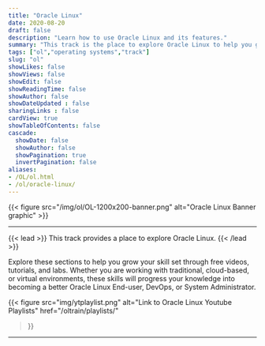 ```yaml
---
title: "Oracle Linux"
date: 2020-08-20
draft: false
description: "Learn how to use Oracle Linux and its features."
summary: "This track is the place to explore Oracle Linux to help you grow your skillset using free videos and hands-on tutorials and labs. Whether you are working with traditional, cloud-based, or virtual environments, these skills will progress your knowledge into becoming a better Oracle Linux End-user, DevOps, or System Administrator."
tags: ["ol","operating systems","track"]
slug: "ol"
showLikes: false
showViews: false
showEdit: false
showReadingTime: false
showAuthor: false
showDateUpdated : false
sharingLinks : false
cardView: true
showTableOfContents: false
cascade:
  showDate: false
  showAuthor: false
  showPagination: true
  invertPagination: false
aliases:
- /OL/ol.html
- /ol/oracle-linux/
---
```


{{< figure src="/img/ol/OL-1200x200-banner.png" alt="Oracle Linux Banner graphic" >}}

---

{{< lead >}}
This track provides a place to explore Oracle Linux.
{{< /lead >}}

Explore these sections to help you grow your skill set through free videos, tutorials, and labs. Whether you are working with traditional, cloud-based, or virtual environments, these skills will progress your knowledge into becoming a better Oracle Linux End-user, DevOps, or System Administrator.

{{< figure
    src="img/ytplaylist.png"
    alt="Link to Oracle Linux Youtube Playlists"
    href="/oltrain/playlists/"
>}}

---